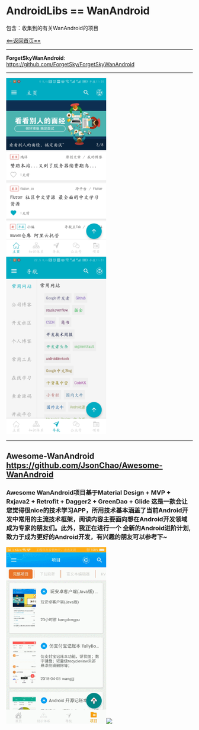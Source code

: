 # AndroidLibs == WanAndroid

包含：收集到的有关WanAndroid的项目

[<==返回首页==](https://github.com/youlongxifeng/MyAndroidLibs)

---

**ForgetSkyWanAndroid**:
https://github.com/ForgetSky/ForgetSkyWanAndroid

---

<img src="https://github.com/ForgetSky/ForgetSkyWanAndroid/raw/master/screenshots/Screenshot_01.jpg" width="270"/> <img src="https://github.com/ForgetSky/ForgetSkyWanAndroid/raw/master/screenshots/Screenshot_02.jpg" width="270"/> 

---

**Awesome-WanAndroid**
https://github.com/JsonChao/Awesome-WanAndroid
---
### Awesome WanAndroid项目基于Material Design + MVP + Rxjava2 + Retrofit + Dagger2 + GreenDao + Glide 这是一款会让您觉得很nice的技术学习APP，所用技术基本涵盖了当前Android开发中常用的主流技术框架，阅读内容主要面向想在Android开发领域成为专家的朋友们。此外，我正在进行一个 全新的Android进阶计划, 致力于成为更好的Android开发，有兴趣的朋友可以参考下~

<img src="https://raw.githubusercontent.com/JsonChao/Awesome-WanAndroid/master/screenshots/GIF3.gif" width="270"/><img src="https://raw.githubusercontent.com/JsonChao/Awesome-WanAndroid/master/screenshots/GIF6.gif" width="270"/>
